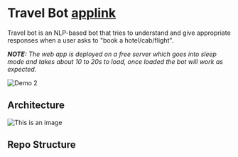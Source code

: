 # Travel Bot [applink](https://travel-bot-demo.herokuapp.com/)
Travel bot is an NLP-based bot that tries to understand and give appropriate responses when a user asks to "book a hotel/cab/flight".

***NOTE:** The web app is deployed on a free server which goes into sleep mode and takes about 10 to 20s to load, once loaded the bot will work as expected.* 

![Demo 2](#)

## Architecture
![This is an image](/#)

## Repo Structure
